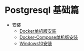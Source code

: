 # Postgresql 基础篇

* 安装
  + [Docker单机版安装](安装/Docker单机版安装.md)
  + [Docker-Compose单机版安装](安装/Docker-Compose部署单机版.md)
  + [Windows10安装](安装/Windows10安装.md)
